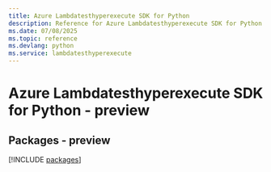 ```yaml
---
title: Azure Lambdatesthyperexecute SDK for Python
description: Reference for Azure Lambdatesthyperexecute SDK for Python
ms.date: 07/08/2025
ms.topic: reference
ms.devlang: python
ms.service: lambdatesthyperexecute
---
```

# Azure Lambdatesthyperexecute SDK for Python - preview
## Packages - preview
[!INCLUDE [packages](lambdatesthyperexecute-index.md)]
